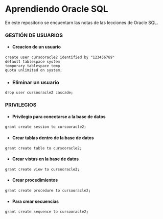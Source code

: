 # Aprendiendo Oracle SQL

En este repositorio se encuentarn las notas de las lecciones de Oracle SQL. 

### GESTIÓN DE USUARIOS

* #### Creacion de un usuario
```
create user cursooracle2 identified by "123456789"
default tablespace system
temporary tablespace temp
quota unlimited on system;
```
* ### Eliminar un usuario
```
drop user cursooracle2 cascade;
```

### PRIVILEGIOS

* #### Privilegio para conectarse a la base de datos
```
grant create session to cursooracle2;
```
* #### Crear tablas dentro de la base de datos
```
grant create table to cursooracle2;
```
* #### Crear vistas en la base de datos
```
grant create view to cursooracle2;
```
* #### Crear procedimientos
```
grant create procedure to cursooracle2;
```
* #### Para crear secuencias
```
grant create sequence to cursooracle2; 
```
